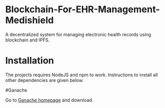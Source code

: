 # Blockchain-For-EHR-Management-Medishield
A decentralized system for managing electronic health records using blockchain and IPFS.

# Installation
The projects requires NodeJS and npm to work. Instructions to install all other dependencies are given below.

#Ganache

Go to [Ganache homepage](https://www.trufflesuite.com/ganache) and download.
